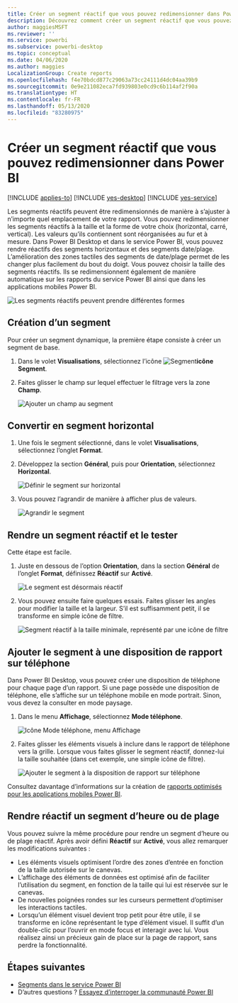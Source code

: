 ```yaml
---
title: Créer un segment réactif que vous pouvez redimensionner dans Power BI
description: Découvrez comment créer un segment réactif que vous pouvez redimensionner pour l’ajuster à votre rapport
author: maggiesMSFT
ms.reviewer: ''
ms.service: powerbi
ms.subservice: powerbi-desktop
ms.topic: conceptual
ms.date: 04/06/2020
ms.author: maggies
LocalizationGroup: Create reports
ms.openlocfilehash: f4e70bdcd877c29063a73cc24111d4dc04aa39b9
ms.sourcegitcommit: 0e9e211082eca7fd939803e0cd9c6b114af2f90a
ms.translationtype: HT
ms.contentlocale: fr-FR
ms.lasthandoff: 05/13/2020
ms.locfileid: "83280975"
---
```

# <a name="create-a-responsive-slicer-you-can-resize-in-power-bi"></a>Créer un segment réactif que vous pouvez redimensionner dans Power BI

[!INCLUDE [applies-to](../includes/applies-to.md)] [!INCLUDE [yes-desktop](../includes/yes-desktop.md)] [!INCLUDE [yes-service](../includes/yes-service.md)]

Les segments réactifs peuvent être redimensionnés de manière à s’ajuster à n’importe quel emplacement de votre rapport. Vous pouvez redimensionner les segments réactifs à la taille et la forme de votre choix (horizontal, carré, vertical). Les valeurs qu’ils contiennent sont réorganisées au fur et à mesure. Dans Power BI Desktop et dans le service Power BI, vous pouvez rendre réactifs des segments horizontaux et des segments date/plage. L’amélioration des zones tactiles des segments de date/plage permet de les changer plus facilement du bout du doigt. Vous pouvez choisir la taille des segments réactifs. Ils se redimensionnent également de manière automatique sur les rapports du service Power BI ainsi que dans les applications mobiles Power BI. 

![Les segments réactifs peuvent prendre différentes formes](media/power-bi-slicer-filter-responsive/power-bi-slicer-filter-responsive-0-slicer.gif)

## <a name="create-a-slicer"></a>Création d’un segment

Pour créer un segment dynamique, la première étape consiste à créer un segment de base. 

1. Dans le volet **Visualisations**, sélectionnez l’icône ![Segment](media/power-bi-slicer-filter-responsive/power-bi-slicer-filter-responsive-0-slicer-icon.png)**icône Segment**.
2. Faites glisser le champ sur lequel effectuer le filtrage vers la zone **Champ**.

    ![Ajouter un champ au segment](media/power-bi-slicer-filter-responsive/power-bi-slicer-filter-responsive-1-create.png)

## <a name="convert-to-a-horizontal-slicer"></a>Convertir en segment horizontal

1. Une fois le segment sélectionné, dans le volet **Visualisations**, sélectionnez l’onglet **Format**.
2. Développez la section **Général**, puis pour **Orientation**, sélectionnez **Horizontal**.

    ![Définir le segment sur horizontal](media/power-bi-slicer-filter-responsive/power-bi-slicer-filter-responsive-2-horizontal.png) 

1.  Vous pouvez l’agrandir de manière à afficher plus de valeurs.

     ![Agrandir le segment](media/power-bi-slicer-filter-responsive/power-bi-slicer-filter-responsive-3-wider.png)

## <a name="make-it-responsive-and-experiment-with-it"></a>Rendre un segment réactif et le tester

Cette étape est facile. 

1. Juste en dessous de l’option **Orientation**, dans la section **Général** de l’onglet **Format**, définissez **Réactif** sur **Activé**.  

    ![Le segment est désormais réactif](media/power-bi-slicer-filter-responsive/power-bi-slicer-filter-responsive-4-responsive-on.png)

1. Vous pouvez ensuite faire quelques essais. Faites glisser les angles pour modifier la taille et la largeur. S’il est suffisamment petit, il se transforme en simple icône de filtre.

    ![Segment réactif à la taille minimale, représenté par une icône de filtre](media/power-bi-slicer-filter-responsive/power-bi-slicer-filter-responsive-5-mini-icon.png)

## <a name="add-it-to-a-phone-report-layout"></a>Ajouter le segment à une disposition de rapport sur téléphone

Dans Power BI Desktop, vous pouvez créer une disposition de téléphone pour chaque page d’un rapport. Si une page possède une disposition de téléphone, elle s’affiche sur un téléphone mobile en mode portrait. Sinon, vous devez la consulter en mode paysage. 

1. Dans le menu **Affichage**, sélectionnez **Mode téléphone**.

     ![Icône Mode téléphone, menu Affichage](media/power-bi-slicer-filter-responsive/power-bi-slicer-filter-responsive-6-phone-layout-button.png)
    
1. Faites glisser les éléments visuels à inclure dans le rapport de téléphone vers la grille. Lorsque vous faites glisser le segment réactif, donnez-lui la taille souhaitée (dans cet exemple, une simple icône de filtre).

    ![Ajouter le segment à la disposition de rapport sur téléphone](media/power-bi-slicer-filter-responsive/power-bi-slicer-filter-responsive-7-phone-slicer-icon.png)

Consultez davantage d’informations sur la création de [rapports optimisés pour les applications mobiles Power BI](desktop-create-phone-report.md).

## <a name="make-a-time-or-range-slicer-responsive"></a>Rendre réactif un segment d’heure ou de plage

Vous pouvez suivre la même procédure pour rendre un segment d’heure ou de plage réactif. Après avoir défini **Réactif** sur **Activé**, vous allez remarquer les modifications suivantes :

- Les éléments visuels optimisent l’ordre des zones d’entrée en fonction de la taille autorisée sur le canevas. 
- L’affichage des éléments de données est optimisé afin de faciliter l’utilisation du segment, en fonction de la taille qui lui est réservée sur le canevas. 
- De nouvelles poignées rondes sur les curseurs permettent d’optimiser les interactions tactiles. 
- Lorsqu’un élément visuel devient trop petit pour être utile, il se transforme en icône représentant le type d’élément visuel. Il suffit d’un double-clic pour l’ouvrir en mode focus et interagir avec lui. Vous réalisez ainsi un précieux gain de place sur la page de rapport, sans perdre la fonctionnalité.

## <a name="next-steps"></a>Étapes suivantes

- [Segments dans le service Power BI](../visuals/power-bi-visualization-slicers.md)
- D’autres questions ? [Essayez d’interroger la communauté Power BI](https://community.powerbi.com/)